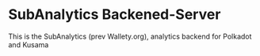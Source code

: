 # SubAnalytics Backened-Server


This is the SubAnalytics (prev Wallety.org), analytics backend for Polkadot and Kusama
